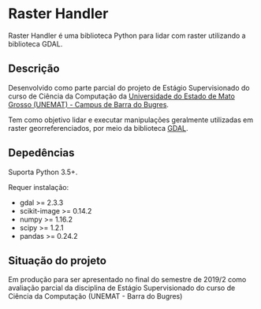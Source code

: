 # Raster Handler

Raster Handler é uma biblioteca Python para lidar com raster utilizando a biblioteca GDAL.

## Descrição

Desenvolvido como parte parcial do projeto de Estágio Supervisionado do curso de Ciência da Computação
da [Universidade do Estado de Mato Grosso (UNEMAT) - Campus de Barra do Bugres](http://bbg.unemat.br). 

Tem como objetivo lidar e executar manipulações geralmente utilizadas em raster georreferenciados,
por meio da biblioteca [GDAL](https://gdal.org/).

## Depedências

Suporta Python 3.5+.

Requer instalação:
- gdal >= 2.3.3
- scikit-image >= 0.14.2
- numpy >= 1.16.2
- scipy >= 1.2.1
- pandas >= 0.24.2

## Situação do projeto

Em produção para ser apresentado no final do semestre de 2019/2 como avaliação parcial
 da disciplina de Estágio Supervisionado do curso de Ciência da Computação (UNEMAT - Barra do Bugres)


